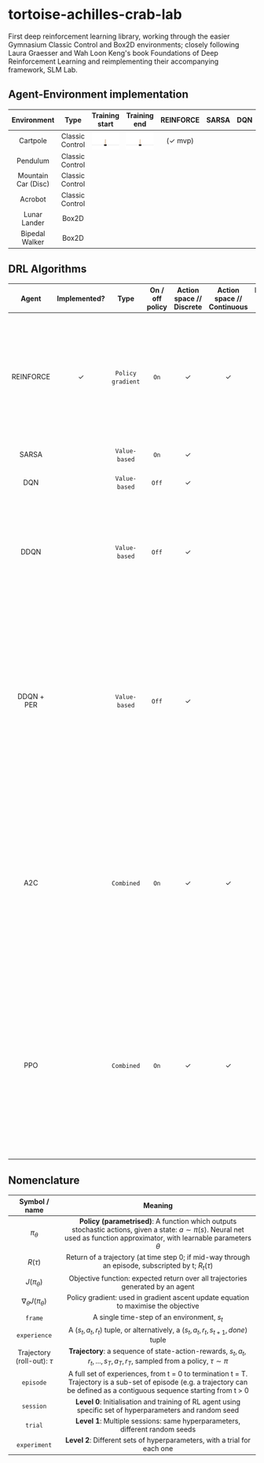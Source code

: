 # tortoise-achilles-crab-lab
First deep reinforcement learning library, working through the easier Gymnasium Classic Control and Box2D environments; closely following Laura Graesser and Wah Loon Keng's book Foundations of Deep Reinforcement Learning and reimplementing their accompanying framework, SLM Lab. 

## Agent-Environment implementation
| Environment | Type | Training start | Training end | REINFORCE | SARSA | DQN | A2C | PPO | A3C | 
| :---: | :---: | :---: | :---: | :---: | :---: | :---: | :---: | :---: | :---: |
| Cartpole | Classic Control | <img src="./media/cartpole_unsolved.gif" style="float: left; margin-right: 10px;" width="150" /> | <img src="./media/cartpole_solved.gif" style="float: left; margin-right: 10px;" width="150" /> | (✓ mvp) |  |  |  |  |
| Pendulum | Classic Control |  |  |  |  |  |  |  |
| Mountain Car (Disc) | Classic Control |  |  |  |  |  |  |  |
| Acrobot | Classic Control |  |  |  |  |  |  |  |
| Lunar Lander | Box2D |  |  |  |  |  |  |  |
| Bipedal Walker | Box2D |  |  |  |  |  |  |  |

## DRL Algorithms
| Agent | Implemented? | Type | On / off policy | Action space // Discrete | Action space // Continuous | Learnt fn // v_pi | Learnt fn // q_pi | Learnt fn // pi | Pros | Cons | Notes |
| :---: | :---: | :---: | :---: | :---: | :---: | :---: | :---: | :---: | :---: | :---: | :---: |
| REINFORCE | ✓ | `Policy gradient` | `On` | ✓ | ✓ |  |  | ✓ | - Smooth action probability distribution (vs e.g. discontinuous e-greedy) <br> - Policy potentially simpler function to approximate than value functions <br> - Can approach deterministic policy | - High variance (without baseline) <br> - Sample inefficient <br>  -No guarantee of efficient exploration | Only simplest version implemented: next implement version with baseline  |
| SARSA |  | `Value-based` | `On` | ✓ |  |  | ✓ |  |  | - Limited to discrete action spaces |  |
| DQN |  | `Value-based` | `Off` | ✓ |  |  | ✓ |  |  | - Limited to discrete action spaces |  |
| DDQN |  | `Value-based` | `Off` | ✓ |  |  | ✓ |  | - Mitigation of overestimation bias <br> Improved training stability (target network reduces variance in Q value estimates) <br> - Better generalisation and faster learning speed | (vs DQN) <br> - Increased complexity (two separate Q networks) <br> - Higher computational cost |  |
| DDQN + PER |  | `Value-based` | `Off` | ✓ |  |  | ✓ | - Improved sample efficiency (focus on more informative experiences) <br> - Faster learning (focus on experiences with large TD errors) <br> - Better handling of rare events | - Increased complexity (maintaining experience priorities - although only small overhead) <br> - Potential for sample bias (prioritising experiences, rather than the underlying distribution from the environment) <br> - Hyperparameter sensitivity (introduces extra hyperparams) | - Limited to discrete action spaces | - Prioritised experience replay is an experience memory/buffer which prioritises experiences which are more useful for training (based on TD error, normalised across all experiences in buffer) |
| A2C |  | `Combined` | `On` | ✓ | ✓ | ✓ |  | ✓ | - Learnt reinforcement signal (from value function) can be more informative for a policy (dense) than (sparse) reward  <br> - Lower variance than Monte Carlo estimate of return (c.f. Reinforce) <br> - Increased sample efficiency over REINFORCE due to dense signal from value fn | - Training more complex - until value function generates reasonable signals, action selection is challenging |  |
| PPO |  | `Combined` | `On` | ✓ | ✓ | ✓ |  | ✓ | - Addresses performance collapse issue of simpler policy gradient algos (due to sensitivity to step size param during gradient ascent) <br> - Replaces A2C objective with a surrogate objective considering both pre-opt-step and post- policy networks <br> - More sample efficient than other policy methods | - (Common with other policy optimisation methods) risk of limited exploration <br> - Computational intensity <br> - Potential for conservative updates, which can slow learning time |  |


## Nomenclature
| Symbol / name | Meaning |
| :---: | :---: |
| $\pi_{\theta}$ | **Policy (parametrised)**: A function which outputs stochastic actions, given a state: $a \sim \pi(s)$. Neural net used as function approximator, with learnable parameters $\theta$ |
| $R(\tau)$ | Return of a trajectory (at time step 0; if mid-way through an episode, subscripted by t; $R_t(\tau)$ |
| $J(\pi_{\theta})$ | Objective function: expected return over all trajectories generated by an agent |
| $\nabla_{\theta}J(\pi_{\theta})$ | Policy gradient: used in gradient ascent update equation to maximise the objective |
| `frame` | A single time-step of an environment, $s_t$ |
| `experience` | A $(s_t, a_t, r_t)$ tuple, or alternatively, a $(s_t, a_t, r_t, s_{t+1}, done)$ tuple |
| Trajectory (roll-out): $\tau$ | **Trajectory**: a sequence of state-action-rewards, $s_t, a_t, r_t, ..., s_T, a_T, r_T$, sampled from a policy, $\tau \sim \pi$ |
| `episode` | A full set of experiences, from t = 0 to termination t = T. Trajectory is a sub-set of episode (e.g. a trajectory can be defined as a contiguous sequence starting from t > 0 |
| `session` | **Level 0**: Initialisation and training of RL agent using specific set of hyperparameters and random seed |
| `trial` | **Level 1**: Multiple sessions: same hyperparameters, different random seeds |
| `experiment` | **Level 2**: Different sets of hyperparameters, with a trial for each one |
